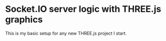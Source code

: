 # Socket.IO server logic with THREE.js graphics
This is my basic setup for any new THREE.js project I start.

